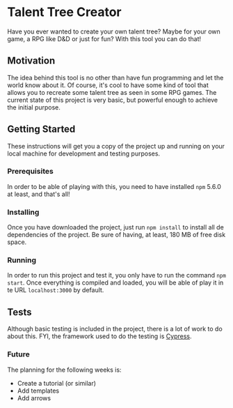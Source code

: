 # Talent Tree Creator
Have you ever wanted to create your own talent tree? Maybe for your own game, a RPG like D&D or just for fun? With this tool you can do that!
## Motivation
The idea behind this tool is no other than have fun programming and let the world know about it. Of course, it's cool to have some kind of tool that allows you to recreate some talent tree as seen in some RPG games. The current state of this project is very basic, but powerful enough to achieve the initial purpose.
## Getting Started
These instructions will get you a copy of the project up and running on your local machine for development and testing purposes.
### Prerequisites
In order to be able of playing with this, you need to have installed `npm` 5.6.0 at least, and that's all!
### Installing
Once you have downloaded the project, just run `npm install` to install all de dependencies of the project. Be sure of having, at least, 180 MB of free disk space.
### Running
In order to run this project and test it, you only have to run the command `npm start`. Once everything is compiled and loaded, you will be able of play it in te URL `localhost:3000` by default.
## Tests
Although basic testing is included in the project, there is a lot of work to do about this. FYI, the framework used to do the testing is [Cypress](https://www.cypress.io/).
### Future
The planning for the following weeks is:
* Create a tutorial (or similar)
* Add templates
* Add arrows
